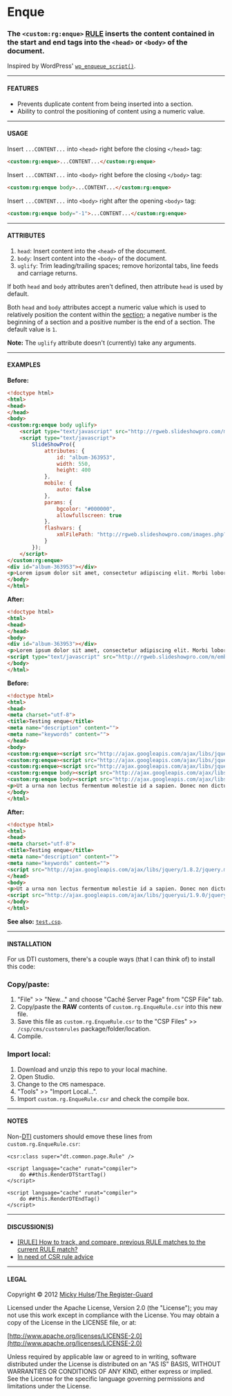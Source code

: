 # Enque

### The `<custom:rg:enque>` [RULE](http://docs.intersystems.com/cache20091/csp/docbook/DocBook.UI.Page.cls?KEY=GCSP_customtags) inserts the content contained in the start and end tags into the `<head>` or `<body>` of the document.

Inspired by WordPress' [`wp_enqueue_script()`](http://codex.wordpress.org/Function_Reference/wp_enqueue_script).

---

#### FEATURES

* Prevents duplicate content from being inserted into a section.
* Ability to control the positioning of content using a numeric value.

---

#### USAGE

Insert `...CONTENT...` into `<head>` right before the closing `</head>` tag:

```html
<custom:rg:enque>...CONTENT...</custom:rg:enque>
```

Insert `...CONTENT...` into `<body>` right before the closing `</body>` tag:

```html
<custom:rg:enque body>...CONTENT...</custom:rg:enque>
```

Insert `...CONTENT...` into `<body>` right after the opening `<body>` tag:

```html
<custom:rg:enque body="-1">...CONTENT...</custom:rg:enque>
```

---

#### ATTRIBUTES

1. `head`: Insert content into the `<head>` of the document.
2. `body`: Insert content into the `<body>` of the document.
3. `uglify`: Trim leading/trailing spaces; remove horizontal tabs, line feeds and carriage returns.

If both `head` and `body` attributes aren't defined, then attribute `head` is used by default.

Both `head` and `body` attributes accept a numeric value which is used to relatively position the content within the [section](http://docs.intersystems.com/cache20091/csp/docbook/DocBook.UI.Page.cls?KEY=RCSP_CSP_SECTION); a negative number is the beginning of a section and a positive number is the end of a section. The default value is `1`.

**Note:** The `uglify` attribute doesn't (currently) take any arguments.

---

#### EXAMPLES

**Before:**

```html
<!doctype html>
<html>
<head>
</head>
<body>
<custom:rg:enque body uglify>
	<script type="text/javascript" src="http://rgweb.slideshowpro.com/m/embed.js"></script>
	<script type="text/javascript">
		SlideShowPro({
			attributes: {
				id: "album-363953",
				width: 550,
				height: 400
			},
			mobile: {
				auto: false
			},
			params: {
				bgcolor: "#000000",
				allowfullscreen: true
			},
			flashvars: {
				xmlFilePath: "http://rgweb.slideshowpro.com/images.php?album=363953"
			}
		});
	</script>
</custom:rg:enque>
<div id="album-363953"></div>
<p>Lorem ipsum dolor sit amet, consectetur adipiscing elit. Morbi lobortis elit dapibus eros ornare et venenatis turpis fermentum. Integer dictum, ipsum a dapibus gravida, arcu lorem blandit eros, sit amet commodo est sapien in velit. In hac habitasse platea dictumst. Sed lorem tortor, cursus accumsan iaculis sit amet, gravida eu nisl. Suspendisse potenti. Quisque in bibendum mauris. Pellentesque aliquet, velit eu congue placerat, metus nibh ornare neque, et lacinia libero odio at nunc. Curabitur lobortis consequat purus nec vulputate. Integer condimentum ullamcorper dictum. Nam eget nulla tortor. In eros nisl, lacinia ac ultrices ac, pulvinar vitae mi. Sed luctus, ipsum eu mollis venenatis, massa leo hendrerit elit, non dignissim lorem risus at quam. Curabitur cursus tincidunt nibh, at egestas nisl tempus ut. Cras condimentum dui a leo sodales vehicula.</p>
</body>
</html>
```

**After:**

```html
<!doctype html>
<html>
<head>
</head>
<body>
<div id="album-363953"></div>
<p>Lorem ipsum dolor sit amet, consectetur adipiscing elit. Morbi lobortis elit dapibus eros ornare et venenatis turpis fermentum. Integer dictum, ipsum a dapibus gravida, arcu lorem blandit eros, sit amet commodo est sapien in velit. In hac habitasse platea dictumst. Sed lorem tortor, cursus accumsan iaculis sit amet, gravida eu nisl. Suspendisse potenti. Quisque in bibendum mauris. Pellentesque aliquet, velit eu congue placerat, metus nibh ornare neque, et lacinia libero odio at nunc. Curabitur lobortis consequat purus nec vulputate. Integer condimentum ullamcorper dictum. Nam eget nulla tortor. In eros nisl, lacinia ac ultrices ac, pulvinar vitae mi. Sed luctus, ipsum eu mollis venenatis, massa leo hendrerit elit, non dignissim lorem risus at quam. Curabitur cursus tincidunt nibh, at egestas nisl tempus ut. Cras condimentum dui a leo sodales vehicula.</p>
<script type="text/javascript" src="http://rgweb.slideshowpro.com/m/embed.js"></script><script type="text/javascript">SlideShowPro({attributes: {id: "album-363953",width: 550,height: 400},mobile: {auto: false},params: {bgcolor: "#000000",allowfullscreen: true},flashvars: {xmlFilePath: "http://rgweb.slideshowpro.com/images.php?album=363953"}});</script>
</body>
</html>
```

**Before:**

```html
<!doctype html>
<html>
<head>
<meta charset="utf-8">
<title>Testing enque</title>
<meta name="description" content="">
<meta name="keywords" content="">
</head>
<body>
<custom:rg:enque><script src="http://ajax.googleapis.com/ajax/libs/jquery/1.8.2/jquery.min.js"></script></custom:rg:enque>
<custom:rg:enque><script src="http://ajax.googleapis.com/ajax/libs/jquery/1.8.2/jquery.min.js"></script></custom:rg:enque>
<custom:rg:enque><script src="http://ajax.googleapis.com/ajax/libs/jquery/1.8.2/jquery.min.js"></script></custom:rg:enque>
<custom:rg:enque body><script src="http://ajax.googleapis.com/ajax/libs/jqueryui/1.9.0/jquery-ui.min.js"></script></custom:rg:enque>
<custom:rg:enque body><script src="http://ajax.googleapis.com/ajax/libs/jqueryui/1.9.0/jquery-ui.min.js"></script></custom:rg:enque>
<p>Ut a urna non lectus fermentum molestie id a sapien. Donec non dictum nulla. Aliquam gravida eleifend nisl sed consectetur. Pellentesque et varius neque. Aliquam eu eros est. Proin sed nibh nec neque adipiscing lacinia et eu ante. Suspendisse porta vehicula orci sit amet posuere. Pellentesque habitant morbi tristique senectus et netus et malesuada fames ac turpis egestas. Suspendisse euismod ipsum at eros fringilla elementum. Quisque eu leo arcu, tempus sodales tellus. Phasellus eleifend arcu ac est volutpat aliquam. Donec egestas, tortor eu mollis iaculis, est metus commodo mi, non semper enim metus dignissim augue. Sed auctor sollicitudin purus, id volutpat risus iaculis vitae. Suspendisse sodales tristique vestibulum. Nam purus turpis, convallis at consequat a, malesuada eu orci. Sed euismod posuere augue a scelerisque.</p>
</body>
</html>
```

**After:**

```html
<!doctype html>
<html>
<head>
<meta charset="utf-8">
<title>Testing enque</title>
<meta name="description" content="">
<meta name="keywords" content="">
<script src="http://ajax.googleapis.com/ajax/libs/jquery/1.8.2/jquery.min.js"></script>
</head>
<body>
<p>Ut a urna non lectus fermentum molestie id a sapien. Donec non dictum nulla. Aliquam gravida eleifend nisl sed consectetur. Pellentesque et varius neque. Aliquam eu eros est. Proin sed nibh nec neque adipiscing lacinia et eu ante. Suspendisse porta vehicula orci sit amet posuere. Pellentesque habitant morbi tristique senectus et netus et malesuada fames ac turpis egestas. Suspendisse euismod ipsum at eros fringilla elementum. Quisque eu leo arcu, tempus sodales tellus. Phasellus eleifend arcu ac est volutpat aliquam. Donec egestas, tortor eu mollis iaculis, est metus commodo mi, non semper enim metus dignissim augue. Sed auctor sollicitudin purus, id volutpat risus iaculis vitae. Suspendisse sodales tristique vestibulum. Nam purus turpis, convallis at consequat a, malesuada eu orci. Sed euismod posuere augue a scelerisque.</p>
<script src="http://ajax.googleapis.com/ajax/libs/jqueryui/1.9.0/jquery-ui.min.js"></script>
</body>
</html>
```

**See also:** [`test.csp`](https://github.com/registerguard/csp-enque/blob/master/enque/test.csp).

---

#### INSTALLATION

For us DTI customers, there's a couple ways (that I can think of) to install this code:

### Copy/paste:

1. "File" >> "New..." and choose "Caché Server Page" from "CSP File" tab.
2. Copy/paste the **RAW** contents of `custom.rg.EnqueRule.csr` into this new file.
9. Save this file as `custom.rg.EnqueRule.csr` to the "CSP Files" >> `/csp/cms/customrules` package/folder/location.
10. Compile.

### Import local:

1. Download and unzip this repo to your local machine.
2. Open Studio.
3. Change to the `CMS` namespace.
4. "Tools" >> "Import Local...".
5. Import `custom.rg.EnqueRule.csr` and check the compile box.

---

#### NOTES

Non-[DTI](http://www.dtint.com/) customers should emove these lines from `custom.rg.EnqueRule.csr`:

```
<csr:class super="dt.common.page.Rule" />
```

```
<script language="cache" runat="compiler">
	do ##this.RenderDTStartTag()
</script>
```

```
<script language="cache" runat="compiler">
	do ##this.RenderDTEndTag()
</script>
```

---

#### DISCUSSION(S)

* [[RULE] How to track, and compare, previous RULE matches to the current RULE match?](https://groups.google.com/d/topic/intersystems-public-cache/kZ5CJdjSuQU/discussion)
* [In need of CSR rule advice](https://groups.google.com/d/topic/intersystems-public-cache/rhaOntJQWGA/discussion) 

---

#### LEGAL

Copyright © 2012 [Micky Hulse](http://hulse.me)/[The Register-Guard](http://www.registerguard.com)

Licensed under the Apache License, Version 2.0 (the "License"); you may not use this work except in compliance with the License. You may obtain a copy of the License in the LICENSE file, or at:

[http://www.apache.org/licenses/LICENSE-2.0](http://www.apache.org/licenses/LICENSE-2.0)

Unless required by applicable law or agreed to in writing, software distributed under the License is distributed on an "AS IS" BASIS, WITHOUT WARRANTIES OR CONDITIONS OF ANY KIND, either express or implied. See the License for the specific language governing permissions and limitations under the License.